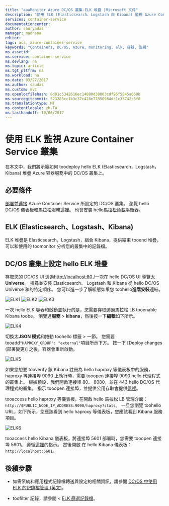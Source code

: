 ```yaml
---
title: "aaaMonitor Azure DC/OS 叢集-ELK 堆疊 |Microsoft 文件"
description: "使用 ELK (Elasticsearch、Logstash 與 Kibana) 監視 Azure Container Service 中的 DC/OS 叢集。"
services: container-service
documentationcenter: 
author: sauryadas
manager: madhana
editor: 
tags: acs, azure-container-service
keywords: "Containers, DC/OS, Azure, monitoring, elk, 容器, 監視"
ms.assetid: 
ms.service: container-service
ms.devlang: na
ms.topic: article
ms.tgt_pltfrm: na
ms.workload: na
ms.date: 03/27/2017
ms.author: saudas
ms.custom: mvc
ms.openlocfilehash: 8d81c5342616ec14880d38803cdf95f5845a669b
ms.sourcegitcommit: 523283cc1b3c37c428e77850964dc1c33742c5f0
ms.translationtype: MT
ms.contentlocale: zh-TW
ms.lasthandoff: 10/06/2017
---
```

# <a name="monitor-an-azure-container-service-cluster-with-elk"></a>使用 ELK 監視 Azure Container Service 叢集
在本文中，我們將示範如何 toodeploy hello ELK (Elasticsearch，Logstash，Kibana) 堆疊 Azure 容器服務中的 DC/OS 叢集上。 

## <a name="prerequisites"></a>必要條件
[部署](container-service-deployment.md)並[連接](../container-service-connect.md) Azure Container Service 所設定的 DC/OS 叢集。 瀏覽 hello DC/OS 儀表板和馬拉松服務[這裡](container-service-mesos-marathon-ui.md)。 也會安裝 hello[馬拉松負載平衡器](container-service-load-balancing.md)。


## <a name="elk-elasticsearch-logstash-kibana"></a>ELK (Elasticsearch、Logstash、Kibana)
ELK 堆疊是 Elasticsearch，Logstash，組合 Kibana，提供結束 tooend 堆疊，可以和使用的 toomonitor 分析您的叢集中的記錄檔。

## <a name="configure-hello-elk-stack-on-a-dcos-cluster"></a>DC/OS 叢集上設定 hello ELK 堆疊
存取您的 DC/OS UI 透過[http://localhost:80 /](http://localhost:80/)一次在 hello DC/OS UI 導覽太**Universe**。 搜尋並安裝 Elasticsearch、 Logstash 和 Kibana 從 hello DC/OS Universe 和的特定順序。 您可以進一步了解組態如果您 toohello**進階安裝**連結。

![ELK1](./media/container-service-monitoring-elk/elk1.PNG) ![ELK2](./media/container-service-monitoring-elk/elk2.PNG) ![ELK3](./media/container-service-monitoring-elk/elk3.PNG) 

一次 hello ELK 容器和啟動並執行的是，您需要存取透過馬拉松 LB tooenable Kibana toobe。 瀏覽過**服務** > **kibana**，然後按一下**編輯**如下所示。

![ELK4](./media/container-service-monitoring-elk/elk4.PNG)


切換太**JSON 模式**和捲動 toohello 標籤 > 一節。
您需要 tooadd`"HAPROXY_GROUP": "external"`項目所示下方。
按一下 [Deploy changes (部署變更)] 之後，容器會重新啟動。

![ELK5](./media/container-service-monitoring-elk/elk5.PNG)


如果您想要 tooverify 該 Kibana 註冊為 hello haproxy 等儀表板中的服務，haproxy 等連接埠 9090 上執行時，需要 tooopen 連接埠 9090 hello 代理程式的叢集上。
根據預設，我們開啟連接埠 80、 8080，並在 443 hello DC/OS 代理程式的叢集。
指示 tooopen 連接埠，並提供公用存取會提供[這裡](container-service-enable-public-access.md)。

tooaccess hello haproxy 等儀表板，在開啟 hello 馬拉松 LB 管理介面： `http://$PUBLIC_NODE_IP_ADDRESS:9090/haproxy?stats`。
一旦您瀏覽 toohello URL，如下所示，您應該看到 hello haproxy 等儀表板，您應該看到 Kibana 服務項目。

![ELK6](./media/container-service-monitoring-elk/elk6.PNG)


tooaccess hello Kibana 儀表板，將連接埠 5601 部署時，您需要 tooopen 連接埠 5601。 遵循[這裡](container-service-enable-public-access.md)的指示。 然後開啟 在 hello Kibana 儀表板： `http://localhost:5601`。

## <a name="next-steps"></a>後續步驟

* 如需系統和應用程式記錄檔轉送與設定的相關資訊，請參閱 [DC/OS 中使用 ELK 的記錄檔管理 (英文)](https://docs.mesosphere.com/1.8/administration/logging/elk/)。

* toofilter 記錄，請參閱 < [ELK 篩選記錄檔](https://docs.mesosphere.com/1.8/administration/logging/filter-elk/)。 

 


